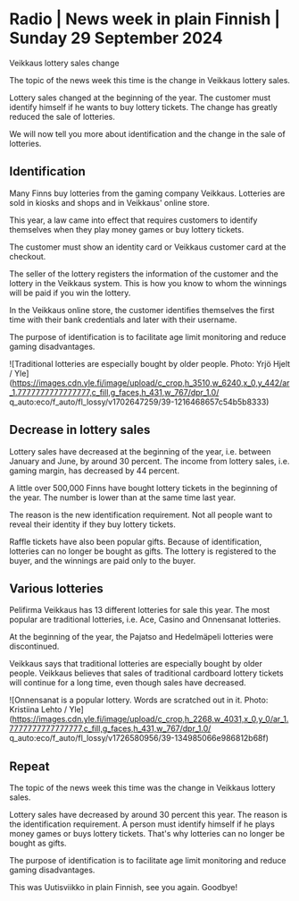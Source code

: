 # Radio \| News week in plain Finnish \| Sunday 29 September 2024

Veikkaus lottery sales change

The topic of the news week this time is the change in Veikkaus lottery sales.

Lottery sales changed at the beginning of the year. The customer must identify himself if he wants to buy lottery tickets. The change has greatly reduced the sale of lotteries.

We will now tell you more about identification and the change in the sale of lotteries.

## Identification

Many Finns buy lotteries from the gaming company Veikkaus. Lotteries are sold in kiosks and shops and in Veikkaus' online store.

This year, a law came into effect that requires customers to identify themselves when they play money games or buy lottery tickets.

The customer must show an identity card or Veikkaus customer card at the checkout.

The seller of the lottery registers the information of the customer and the lottery in the Veikkaus system. This is how you know to whom the winnings will be paid if you win the lottery.

In the Veikkaus online store, the customer identifies themselves the first time with their bank credentials and later with their username.

The purpose of identification is to facilitate age limit monitoring and reduce gaming disadvantages.

![Traditional lotteries are especially bought by older people. Photo: Yrjö Hjelt / Yle](https://images.cdn.yle.fi/image/upload/c_crop,h_3510,w_6240,x_0,y_442/ar_1.7777777777777777,c_fill,g_faces,h_431,w_767/dpr_1.0/ q_auto:eco/f_auto/fl_lossy/v1702647259/39-1216468657c54b5b8333)

## Decrease in lottery sales

Lottery sales have decreased at the beginning of the year, i.e. between January and June, by around 30 percent. The income from lottery sales, i.e. gaming margin, has decreased by 44 percent.

A little over 500,000 Finns have bought lottery tickets in the beginning of the year. The number is lower than at the same time last year.

The reason is the new identification requirement. Not all people want to reveal their identity if they buy lottery tickets.

Raffle tickets have also been popular gifts. Because of identification, lotteries can no longer be bought as gifts. The lottery is registered to the buyer, and the winnings are paid only to the buyer.

## Various lotteries

Pelifirma Veikkaus has 13 different lotteries for sale this year. The most popular are traditional lotteries, i.e. Ace, Casino and Onnensanat lotteries.

At the beginning of the year, the Pajatso and Hedelmäpeli lotteries were discontinued.

Veikkaus says that traditional lotteries are especially bought by older people. Veikkaus believes that sales of traditional cardboard lottery tickets will continue for a long time, even though sales have decreased.

![Onnensanat is a popular lottery. Words are scratched out in it. Photo: Kristiina Lehto / Yle](https://images.cdn.yle.fi/image/upload/c_crop,h_2268,w_4031,x_0,y_0/ar_1.7777777777777777,c_fill,g_faces,h_431,w_767/dpr_1.0/ q_auto:eco/f_auto/fl_lossy/v1726580956/39-134985066e986812b68f)

## Repeat

The topic of the news week this time was the change in Veikkaus lottery sales.

Lottery sales have decreased by around 30 percent this year. The reason is the identification requirement. A person must identify himself if he plays money games or buys lottery tickets. That's why lotteries can no longer be bought as gifts.

The purpose of identification is to facilitate age limit monitoring and reduce gaming disadvantages.

This was Uutisviikko in plain Finnish, see you again. Goodbye!

